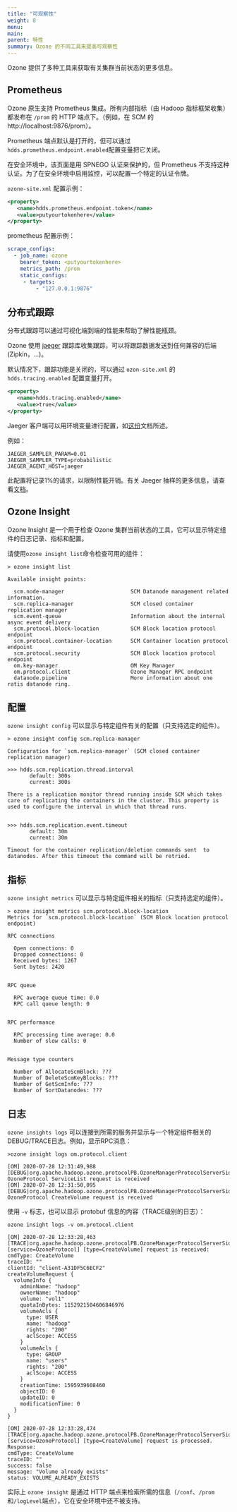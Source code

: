 ```yaml
---
title: "可观察性"
weight: 8
menu:
main:
parent: 特性
summary: Ozone 的不同工具来提高可观察性
---
```

<!---
  Licensed to the Apache Software Foundation (ASF) under one or more
  contributor license agreements.  See the NOTICE file distributed with
  this work for additional information regarding copyright ownership.
  The ASF licenses this file to You under the Apache License, Version 2.0
  (the "License"); you may not use this file except in compliance with
  the License.  You may obtain a copy of the License at

      http://www.apache.org/licenses/LICENSE-2.0

  Unless required by applicable law or agreed to in writing, software
  distributed under the License is distributed on an "AS IS" BASIS,
  WITHOUT WARRANTIES OR CONDITIONS OF ANY KIND, either express or implied.
  See the License for the specific language governing permissions and
  limitations under the License.
-->

Ozone 提供了多种工具来获取有关集群当前状态的更多信息。

## Prometheus
Ozone 原生支持 Prometheus 集成。所有内部指标（由 Hadoop 指标框架收集）都发布在 `/prom` 的 HTTP 端点下。（例如，在 SCM 的 http://localhost:9876/prom）。

Prometheus 端点默认是打开的，但可以通过`hdds.prometheus.endpoint.enabled`配置变量把它关闭。

在安全环境中，该页面是用 SPNEGO 认证来保护的，但 Prometheus 不支持这种认证。为了在安全环境中启用监控，可以配置一个特定的认证令牌。

`ozone-site.xml` 配置示例：

```XML
<property>
   <name>hdds.prometheus.endpoint.token</name>
   <value>putyourtokenhere</value>
</property>
```

prometheus 配置示例：
```YAML
scrape_configs:
  - job_name: ozone
    bearer_token: <putyourtokenhere>
    metrics_path: /prom
    static_configs:
     - targets:
         - "127.0.0.1:9876" 
```

## 分布式跟踪
分布式跟踪可以通过可视化端到端的性能来帮助了解性能瓶颈。

Ozone 使用 [jaeger](https://jaegertracing.io) 跟踪库收集跟踪，可以将跟踪数据发送到任何兼容的后端(Zipkin，…)。

默认情况下，跟踪功能是关闭的，可以通过 `ozon-site.xml` 的 `hdds.tracing.enabled` 配置变量打开。

```XML
<property>
   <name>hdds.tracing.enabled</name>
   <value>true</value>
</property>
```

Jaeger 客户端可以用环境变量进行配置，如[这份](https://github.com/jaegertracing/jaeger-client-java/blob/master/jaeger-core/README.md)文档所述。

例如：

```shell
JAEGER_SAMPLER_PARAM=0.01
JAEGER_SAMPLER_TYPE=probabilistic
JAEGER_AGENT_HOST=jaeger
```

此配置将记录1%的请求，以限制性能开销。有关 Jaeger 抽样的更多信息，请查看[文档](https://www.jaegertracing.io/docs/1.18/sampling/#client-sampling-configuration)。

## Ozone Insight
Ozone Insight 是一个用于检查 Ozone 集群当前状态的工具，它可以显示特定组件的日志记录、指标和配置。

请使用`ozone insight list`命令检查可用的组件：

```shell
> ozone insight list

Available insight points:

  scm.node-manager                     SCM Datanode management related information.
  scm.replica-manager                  SCM closed container replication manager
  scm.event-queue                      Information about the internal async event delivery
  scm.protocol.block-location          SCM Block location protocol endpoint
  scm.protocol.container-location      SCM Container location protocol endpoint
  scm.protocol.security                SCM Block location protocol endpoint
  om.key-manager                       OM Key Manager
  om.protocol.client                   Ozone Manager RPC endpoint
  datanode.pipeline                    More information about one ratis datanode ring.
```  

## 配置

`ozone insight config` 可以显示与特定组件有关的配置（只支持选定的组件）。

```shell
> ozone insight config scm.replica-manager

Configuration for `scm.replica-manager` (SCM closed container replication manager)

>>> hdds.scm.replication.thread.interval
       default: 300s
       current: 300s

There is a replication monitor thread running inside SCM which takes care of replicating the containers in the cluster. This property is used to configure the interval in which that thread runs.


>>> hdds.scm.replication.event.timeout
       default: 30m
       current: 30m

Timeout for the container replication/deletion commands sent  to datanodes. After this timeout the command will be retried.

```

## 指标
`ozone insight metrics` 可以显示与特定组件相关的指标（只支持选定的组件）。
```shell
> ozone insight metrics scm.protocol.block-location
Metrics for `scm.protocol.block-location` (SCM Block location protocol endpoint)

RPC connections

  Open connections: 0
  Dropped connections: 0
  Received bytes: 1267
  Sent bytes: 2420


RPC queue

  RPC average queue time: 0.0
  RPC call queue length: 0


RPC performance

  RPC processing time average: 0.0
  Number of slow calls: 0


Message type counters

  Number of AllocateScmBlock: ???
  Number of DeleteScmKeyBlocks: ???
  Number of GetScmInfo: ???
  Number of SortDatanodes: ???
```

## 日志

`ozone insights logs` 可以连接到所需的服务并显示与一个特定组件相关的DEBUG/TRACE日志。例如，显示RPC消息：

```shell
>ozone insight logs om.protocol.client

[OM] 2020-07-28 12:31:49,988 [DEBUG|org.apache.hadoop.ozone.protocolPB.OzoneManagerProtocolServerSideTranslatorPB|OzoneProtocolMessageDispatcher] OzoneProtocol ServiceList request is received
[OM] 2020-07-28 12:31:50,095 [DEBUG|org.apache.hadoop.ozone.protocolPB.OzoneManagerProtocolServerSideTranslatorPB|OzoneProtocolMessageDispatcher] OzoneProtocol CreateVolume request is received
```

使用 `-v` 标志，也可以显示 protobuf 信息的内容（TRACE级别的日志）：

```shell
ozone insight logs -v om.protocol.client

[OM] 2020-07-28 12:33:28,463 [TRACE|org.apache.hadoop.ozone.protocolPB.OzoneManagerProtocolServerSideTranslatorPB|OzoneProtocolMessageDispatcher] [service=OzoneProtocol] [type=CreateVolume] request is received:
cmdType: CreateVolume
traceID: ""
clientId: "client-A31DF5C6ECF2"
createVolumeRequest {
  volumeInfo {
    adminName: "hadoop"
    ownerName: "hadoop"
    volume: "vol1"
    quotaInBytes: 1152921504606846976
    volumeAcls {
      type: USER
      name: "hadoop"
      rights: "200"
      aclScope: ACCESS
    }
    volumeAcls {
      type: GROUP
      name: "users"
      rights: "200"
      aclScope: ACCESS
    }
    creationTime: 1595939608460
    objectID: 0
    updateID: 0
    modificationTime: 0
  }
}

[OM] 2020-07-28 12:33:28,474 [TRACE|org.apache.hadoop.ozone.protocolPB.OzoneManagerProtocolServerSideTranslatorPB|OzoneProtocolMessageDispatcher] [service=OzoneProtocol] [type=CreateVolume] request is processed. Response:
cmdType: CreateVolume
traceID: ""
success: false
message: "Volume already exists"
status: VOLUME_ALREADY_EXISTS
```

<div class="alert alert-warning" role="alert">

实际上 `ozone insight` 是通过 HTTP 端点来检索所需的信息（`/conf`、`/prom`和`/logLevel`端点），它在安全环境中还不被支持。

</div>